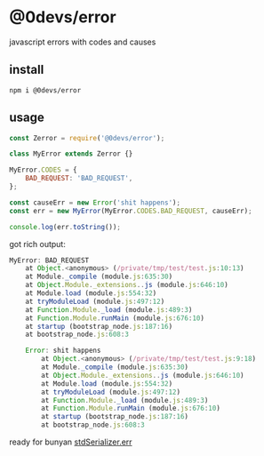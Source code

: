 # @0devs/error

javascript errors with codes and causes


## install

```
npm i @0devs/error
```


## usage

```js
const Zerror = require('@0devs/error');

class MyError extends Zerror {}

MyError.CODES = {
    BAD_REQUEST: 'BAD_REQUEST',
};

const causeErr = new Error('shit happens');
const err = new MyError(MyError.CODES.BAD_REQUEST, causeErr);

console.log(err.toString());
```

got rich output:

```js
MyError: BAD_REQUEST
    at Object.<anonymous> (/private/tmp/test/test.js:10:13)
    at Module._compile (module.js:635:30)
    at Object.Module._extensions..js (module.js:646:10)
    at Module.load (module.js:554:32)
    at tryModuleLoad (module.js:497:12)
    at Function.Module._load (module.js:489:3)
    at Function.Module.runMain (module.js:676:10)
    at startup (bootstrap_node.js:187:16)
    at bootstrap_node.js:608:3

    Error: shit happens
        at Object.<anonymous> (/private/tmp/test/test.js:9:18)
        at Module._compile (module.js:635:30)
        at Object.Module._extensions..js (module.js:646:10)
        at Module.load (module.js:554:32)
        at tryModuleLoad (module.js:497:12)
        at Function.Module._load (module.js:489:3)
        at Function.Module.runMain (module.js:676:10)
        at startup (bootstrap_node.js:187:16)
        at bootstrap_node.js:608:3
```

ready for bunyan [stdSerializer.err](https://github.com/trentm/node-bunyan#standard-serializers)